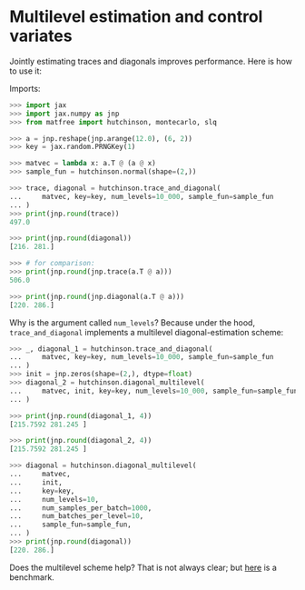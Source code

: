 # Multilevel estimation and control variates

Jointly estimating traces and diagonals improves performance.
Here is how to use it:


Imports:
```python
>>> import jax
>>> import jax.numpy as jnp
>>> from matfree import hutchinson, montecarlo, slq

>>> a = jnp.reshape(jnp.arange(12.0), (6, 2))
>>> key = jax.random.PRNGKey(1)

>>> matvec = lambda x: a.T @ (a @ x)
>>> sample_fun = hutchinson.normal(shape=(2,))

```

```python
>>> trace, diagonal = hutchinson.trace_and_diagonal(
...     matvec, key=key, num_levels=10_000, sample_fun=sample_fun
... )
>>> print(jnp.round(trace))
497.0

>>> print(jnp.round(diagonal))
[216. 281.]

>>> # for comparison:
>>> print(jnp.round(jnp.trace(a.T @ a)))
506.0

>>> print(jnp.round(jnp.diagonal(a.T @ a)))
[220. 286.]


```

Why is the argument called `num_levels`? Because under the hood,
`trace_and_diagonal` implements a multilevel diagonal-estimation scheme:
```python
>>> _, diagonal_1 = hutchinson.trace_and_diagonal(
...     matvec, key=key, num_levels=10_000, sample_fun=sample_fun
... )
>>> init = jnp.zeros(shape=(2,), dtype=float)
>>> diagonal_2 = hutchinson.diagonal_multilevel(
...     matvec, init, key=key, num_levels=10_000, sample_fun=sample_fun
... )

>>> print(jnp.round(diagonal_1, 4))
[215.7592 281.245 ]

>>> print(jnp.round(diagonal_2, 4))
[215.7592 281.245 ]

>>> diagonal = hutchinson.diagonal_multilevel(
...     matvec,
...     init,
...     key=key,
...     num_levels=10,
...     num_samples_per_batch=1000,
...     num_batches_per_level=10,
...     sample_fun=sample_fun,
... )
>>> print(jnp.round(diagonal))
[220. 286.]

```

Does the multilevel scheme help? That is not always clear; but [here](https://github.com/pnkraemer/matfree/blob/main/docs/benchmarks/control_variates.py) is a benchmark.
